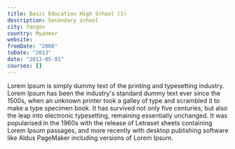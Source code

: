 ```yaml
---
title: Basic Education High School (1)
description: Secondary school
city: Yangon
country: Myanmar
website:
fromDate: "2008"
toDate: "2013"
date: "2013-05-01"
courses: []
---
```


Lorem Ipsum is simply dummy text of the printing and typesetting industry. Lorem Ipsum has been the industry's standard dummy text ever since the 1500s, when an unknown printer took a galley of type and scrambled it to make a type specimen book. It has survived not only five centuries, but also the leap into electronic typesetting, remaining essentially unchanged. It was popularised in the 1960s with the release of Letraset sheets containing Lorem Ipsum passages, and more recently with desktop publishing software like Aldus PageMaker including versions of Lorem Ipsum.
